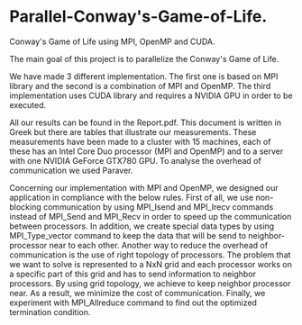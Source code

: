 # Parallel-Conway's-Game-of-Life.
Conway's Game of Life using MPI, OpenMP and CUDA.

The main goal of this project is to parallelize the Conway's Game of Life.

We have made 3 different implementation. 
The first one is based on MPI library and the second is a combination of MPI and OpenMP.
The third implementation uses CUDA library and requires a NVIDIA GPU in order to be executed.

All our results can be found in the Report.pdf. This document is written in Greek but there are tables that illustrate our measurements.
These measurements have been made to a cluster with 15 machines, each of these has an Intel Core Duo processor (MPI and OpenMP) and to a server with one NVIDIA GeForce GTX780 GPU. To analyse the overhead of communication we used Paraver.

Concerning our implementation with MPI and OpenMP, we designed our application in compliance with the below rules.
First of all, we use non-blocking communication by using MPI_Isend and MPI_Irecv commands instead of MPI_Send and MPI_Recv in order to speed up the communication between processors.
In addition, we create special data types by using MPI_Type_vector command to keep the data that will be send to neighbor-processor near to each other.
Another way to reduce the overhead of communication is the use of right topology of processors. The problem that we want to solve is represented to a NxN grid and each processor works on a specific part of this grid and has to send information to neighbor processors.
By using grid topology, we achieve to keep neighbor processor near. As a result, we minimize the cost of communication.
Finally, we experiment with MPI_Allreduce command to find out the optimized termination condition.

